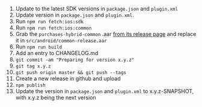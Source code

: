 1. Update to the latest SDK versions in `package.json` and `plugin.xml`
1. Update version in `package.json` and `plugin.xml`.
1. Run `npm run fetch:ios:sdk`
1. Run `npm run fetch:ios:common`
1. Grab the `purchases-hybrid-common` .aar [from its release page](https://github.com/RevenueCat/purchases-hybrid-common/releases/) and replace it in `src/android/common-release.aar`
1. Run `npm run build`
1. Add an entry to CHANGELOG.md
1. `git commit -am "Preparing for version x.y.z"`
1. `git tag x.y.z`
1. `git push origin master && git push --tags`
1. Create a new release in github and upload
1. `npm publish`
1. Update the version in `package.json` and `plugin.xml` to x.y.z-SNAPSHOT, with x.y.z being the next version
